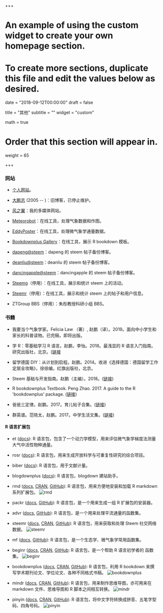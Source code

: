 +++
# An example of using the custom widget to create your own homepage section.
# To create more sections, duplicate this file and edit the values below as desired.

date = "2018-09-12T00:00:00"
draft = false

title = "其他"
subtitle = ""
widget = "custom"

math = true

# Order that this section will appear in.
weight = 65

+++

### 网站

- [个人网站](https://pzhao.org)。
- [大鹏志](http://dapengde.com) (2005 -- )：旧博客，已停止维护。
- [风之翼](https://zhaopian.netlify.com)：我的多媒体网站。

- [Meteorobot](https://sciwis.shinyapps.io/meteorobot/)：在线工具，处理气象数据和作图。
- [EddyPoster](https://sciwis.shinyapps.io/eddyposter/)：在线工具，处理微气象学通量数据。 
- [Bookdownplus Gallery](https://bookdownplus.netlify.com/portfolio/)：在线工具，展示 R bookdown 模板。

- [dapeng@steem](https://steemit.netlify.com/)：dapeng 的 steem 帖子备份博客。
- [deanliu@steem](https://deancrypto.netlify.com/)：deanliu 的 steem 帖子备份博客。
- [dancingapple@steem](https://dancingapple.netlify.com/)：dancingapple 的 steem 帖子备份博客。

- [Steemg](http://ec2-35-157-142-69.eu-central-1.compute.amazonaws.com:3838/myapp/)（停用）：在线工具，展示和统计 steem 上的活动。
- [Steemr](https://pzhao.shinyapps.io/steemr/)（停用）：在线工具，展示和统计 steem 上的帖子和用户信息。
- ZTGroup BBS（停用）：朱彤教授科研小组 BBS。

### 书籍

- 我要当个气象学家。Felicia Law （著）, 赵鹏（译）。2019。面向中小学生和家长的科普读物。已完稿，即将出版。
- 学 R：零基础学习 R 语言。赵鹏，李怡。2018。最浅显的 R 语言入门指南。研究出版社，北京。([链接]((http://xuer.pzhao.org/))
- 留学德国 DIY：从计划到启程。赵鹏。2014。收进《选择德国：德国留学工作定居全攻略》，徐徐编，红旗出版社，北京。

- Steem 基础与开发指南。赵鹏（主编）。2018。([链接](https://bookdown.org/baydap/steemh))
- R bookdownplus Textbook. Peng Zhao. 2017. A guide to the R 'bookdownplus' package. ([链接](https://bookdown.org/baydap/bookdownplus/))
- 爸爸三定律。赵鹏。2017。育儿帖子合集。([链接](https://bookdown.org/baydap/papasdiary/))
- 群英谱。范晓太，赵鹏。2017。中学生活文集。([链接](https://bookdown.org/baydap/qyp/))

#### R 语言扩展包

- et ([docs](https://pzhao.org/pkg/et)): R 语言包，包含了一个动力学模型，用来评估微气象学梯度法测量大气中活性物种通量。

- rosr ([docs](https://pzhao.org/pkg/rosr)): R 语言包，用来生成开放科学与可重复性研究的综合项目。

- biber ([docs](https://pzhao.org/pkg/biber)): R 语言包，用于文献计量。

- blogdownplus ([docs](https://pzhao.org/pkg/blogdownplus)): R 语言包，blogdown 建站助手。

- rmd ([docs](https://pzhao.org/pkg/rmd), [CRAN](https://CRAN.R-project.org/package=rmd), [GitHub](https://github.com/pzhaonet/rmd)): R 语言包，用来方便地安装和加载 R markdown 系列扩展包。
  ![rmd](http://cranlogs.r-pkg.org/badges/grand-total/rmd)

- packr ([docs](https://pzhao.org/pkg/packr), [GitHub](https://github.com/pzhaonet/packr)): R 语言包，是一个用来生成一组 R 扩展包的安装器。

- advr ([docs](https://pzhao.org/pkg/advr), [GitHub](https://github.com/pzhaonet/advr)): R 语言包，是一个用来处理平流通量的函数集。

- steemr ([docs](https://pzhao.org/pkg/steemr), [CRAN](https://CRAN.R-project.org/package=steemr), [GitHub](https://github.com/pzhaonet/steemr)): R 语言包，用来获取和处理 Steem 社交网络数据。
  ![steemr](https://cranlogs.r-pkg.org/badges/grand-total/steemr)

- mf ([docs](https://pzhao.org/pkg/mf), [GitHub](https://github.com/pzhaonet/mf)): R 语言包，是一个生态学、微气象学常用函数集。

- beginr ([docs](https://pzhao.org/pkg/beginr), [CRAN](https://CRAN.R-project.org/package=beginr), [GitHub](https://github.com/pzhaonet/beginr): R 语言包，是一个帮助 R 语言初学者的 函数集。
  ![beginr](http://cranlogs.r-pkg.org/badges/grand-total/beginr)

- bookdownplus ([docs](https://pzhao.org/pkg/bookdownplus), [CRAN](https://CRAN.R-project.org/package=bookdownplus), [GitHub](https://github.com/pzhaonet/bookdownplus)): R 语言包，利用 R bookdown 来撰写学术期刊论文、学位论文、各种不同格式书稿。 
  ![bookdownplus](http://cranlogs.r-pkg.org/badges/grand-total/bookdownplus)

- mindr ([docs](https://pzhao.org/pkg/mindr), [CRAN](https://CRAN.R-project.org/package=mindr), [GitHub](https://github.com/pzhaonet/mindr)): R 语言包，用来制作思维导图，亦可用来在 markdown 文件、思维导图和 R 脚本之间相互转换。
  ![mindr](http://cranlogs.r-pkg.org/badges/grand-total/mindr)

- pinyin ([docs](https://pzhao.org/pkg/pinyin), [CRAN](https://CRAN.R-project.org/package=pinyin), [GitHub](https://github.com/pzhaonet/pinyin)): R 语言包，将中文字符转换成拼音、五笔字型码、四角号码。
  ![pinyin](http://cranlogs.r-pkg.org/badges/grand-total/pinyin)
